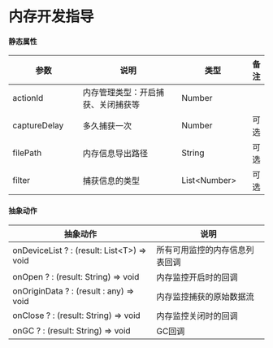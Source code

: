 # 内存开发指导

#### 静态属性

<table><thead><tr><th width="149">参数</th><th width="359">说明</th><th width="142">类型</th><th>备注</th></tr></thead><tbody><tr><td>actionId</td><td>内存管理类型：开启捕获、关闭捕获等</td><td>Number</td><td></td></tr><tr><td>captureDelay</td><td>多久捕获一次</td><td>Number</td><td>可选</td></tr><tr><td>filePath</td><td>内存信息导出路径</td><td>String</td><td>可选</td></tr><tr><td>filter</td><td>捕获信息的类型</td><td>List&#x3C;Number></td><td>可选</td></tr></tbody></table>

#### 抽象动作

| 抽象动作                                        | 说明              |
| ------------------------------------------- | --------------- |
| onDeviceList ? : (result: List\<T>) => void | 所有可用监控的内存信息列表回调 |
| onOpen ? : (result: String) => void         | 内存监控开启时的回调      |
| onOriginData ? : (result : any) => void     | 内存监控捕获的原始数据流    |
| onClose ? : (result: String) => void        | 内存监控关闭时的回调      |
| onGC ? : (result: String) => void           | GC回调            |
